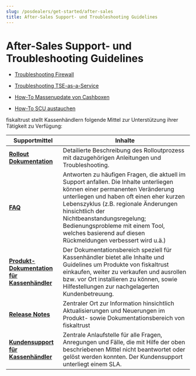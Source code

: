 ```yaml
---
slug: /posdealers/get-started/after-sales
title: After-Sales Support- und Troubleshooting Guidelines
---
```


# After-Sales Support- und Troubleshooting Guidelines

- [Troubleshooting Firewall](troubleshooting-firewall.md) 

- [Troubleshooting TSE-as-a-Service](troubleshooting-tse-as-a-service.md)  

- [How-To Massenupdate von Cashboxen](how-to-mass-update-configuration.md) 

- [How-To SCU austauchen](how-to-switch-scu) 

fiskaltrust stellt Kassenhändlern folgende Mittel zur Unterstützung ihrer Tätigkeit zu Verfügung:

| Supportmittel                                                | Inhalte                                                      |
| ------------------------------------------------------------ | ------------------------------------------------------------ |
| **[Rollout Dokumentation](https://docs.fiskaltrust.cloud/de/docs/posdealers/rollout-doc)** | Detailierte Beschreibung des Rolloutprozess mit dazugehörigen Anleitungen und Troubleshooting.|
| **[FAQ](https://docs.fiskaltrust.cloud/doc/faq/qna/market-de.html#german-language)** | Antworten zu häufigen Fragen, die aktuell im Support anfallen. Die Inhalte unterliegen können einer permanenten Veränderung unterliegen und haben oft einen eher kurzen Lebenszyklus (z.B. regionale Änderungen hinsichtlich der Nichtbeanstandungsregelung; Bedienungsprobleme mit einem Tool, welches basierend auf diesen Rückmeldungen verbessert wird u.ä.) |
| **[Produkt-Dokumentation für Kassenhändler](https://docs.fiskaltrust.cloud/doc/productdescription-de-doc/for-posdealers/README.html)** | Der Dokumentationsbereich speziell für Kassenhändler bietet alle Inhalte und Guidelines um Produkte von fiskaltrust einkaufen, weiter zu verkaufen und ausrollen bzw. vor Ort installieren zu können, sowie Hilfestellungen zur nachgelagerten Kundenbetreuung. |
| **[Release Notes](https://docs.fiskaltrust.cloud/de/docs/release-notes)** | Zentraler Ort zur Information hinsichtlich Aktualisierungen und Neuerungen im Produkt- sowie Dokumentationsbereich von fiskaltrust |
| **[Kundensupport für Kassenhändler](../support.md)**         | Zentrale Anlaufstelle für alle Fragen, Anregungen und Fälle, die mit Hilfe der oben beschriebenen Mittel nicht beantwortet oder gelöst werden konnten. Der Kundensupport unterliegt einem SLA. |
